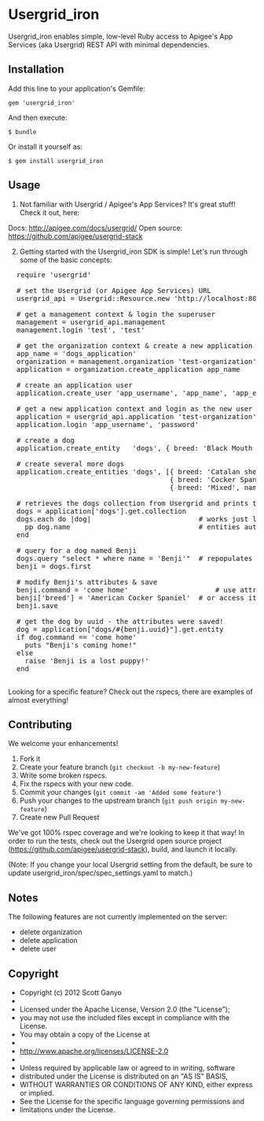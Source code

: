 # Usergrid_iron

Usergrid_iron enables simple, low-level Ruby access to Apigee's App Services (aka Usergrid) REST API with minimal
dependencies.


## Installation

Add this line to your application's Gemfile:

    gem 'usergrid_iron'

And then execute:

    $ bundle

Or install it yourself as:

    $ gem install usergrid_iron


## Usage

1. Not familiar with Usergrid / Apigee's App Services? It's great stuff! Check it out, here:

Docs: http://apigee.com/docs/usergrid/
Open source: https://github.com/apigee/usergrid-stack

2. Getting started with the Usergrid_iron SDK is simple! Let's run through some of the
basic concepts:

<pre>
  require 'usergrid'

  # set the Usergrid (or Apigee App Services) URL
  usergrid_api = Usergrid::Resource.new 'http://localhost:8080'

  # get a management context & login the superuser
  management = usergrid_api.management
  management.login 'test', 'test'

  # get the organization context & create a new application
  app_name = 'dogs_application'
  organization = management.organization 'test-organization'
  application = organization.create_application app_name

  # create an application user
  application.create_user 'app_username', 'app_name', 'app_email@test.com', 'password'

  # get a new application context and login as the new user
  application = usergrid_api.application 'test-organization', app_name
  application.login 'app_username', 'password'

  # create a dog
  application.create_entity   'dogs', { breed: 'Black Mouth Cur', name: 'Old Yeller' }

  # create several more dogs
  application.create_entities 'dogs', [{ breed: 'Catalan sheepdog', name: 'Einstein' },
                                       { breed: 'Cocker Spaniel', name: 'Lady' },
                                       { breed: 'Mixed', name: 'Benji' }]

  # retrieves the dogs collection from Usergrid and prints their names
  dogs = application['dogs'].get.collection
  dogs.each do |dog|                          # works just like an array
    pp dog.name                               # entities automatically have attributes
  end

  # query for a dog named Benji
  dogs.query "select * where name = 'Benji'"  # repopulates the collection
  benji = dogs.first

  # modify Benji's attributes & save
  benji.command = 'come home'                     # use attribute access
  benji['breed'] = 'American Cocker Spaniel'  # or access it like a Hash
  benji.save

  # get the dog by uuid - the attributes were saved!
  dog = application["dogs/#{benji.uuid}"].get.entity
  if dog.command == 'come home'
    puts "Benji's coming home!"
  else
    raise 'Benji is a lost puppy!'
  end

</pre>

Looking for a specific feature? Check out the rspecs, there are examples of almost everything!


## Contributing

We welcome your enhancements!

1. Fork it
2. Create your feature branch (`git checkout -b my-new-feature`)
3. Write some broken rspecs.
4. Fix the rspecs with your new code.
3. Commit your changes (`git commit -am 'Added some feature'`)
4. Push your changes to the upstream branch (`git push origin my-new-feature`)
5. Create new Pull Request

We've got 100% rspec coverage and we're looking to keep it that way!
In order to run the tests, check out the Usergrid open source project
(https://github.com/apigee/usergrid-stack), build, and launch it locally.

(Note: If you change your local Usergrid setting from the default, be sure to update
usergrid_iron/spec/spec_settings.yaml to match.)


## Notes

The following features are not currently implemented on the server:

* delete organization
* delete application
* delete user


## Copyright

 * Copyright (c) 2012 Scott Ganyo
 *
 * Licensed under the Apache License, Version 2.0 (the "License");
 * you may not use the included files except in compliance with the License.
 * You may obtain a copy of the License at
 *
 *   http://www.apache.org/licenses/LICENSE-2.0
 *
 * Unless required by applicable law or agreed to in writing, software
 * distributed under the License is distributed on an "AS IS" BASIS,
 * WITHOUT WARRANTIES OR CONDITIONS OF ANY KIND, either express or implied.
 * See the License for the specific language governing permissions and
 * limitations under the License.
